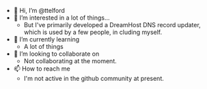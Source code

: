 - 👋 Hi, I’m @ttelford
- 👀 I’m interested in a lot of things...
  - But I've primarily developed a DreamHost DNS record updater, which is used by a few people, in cluding myself.
- 🌱 I’m currently learning
  - A lot of things
- 💞️ I’m looking to collaborate on
  - Not collaborating at the moment.
- 📫 How to reach me
  - I'm not active in the github community at present.

<!---
ttelford/ttelford is a ✨ special ✨ repository because its `README.md` (this file) appears on your GitHub profile.
You can click the Preview link to take a look at your changes.
--->
